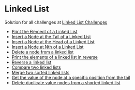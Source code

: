# Linked List

Solution for all challenges at [Linked List Challenges](https://www.hackerrank.com/domains/data-structures/linked-lists)

* [Print the Element of a Linked List](https://www.hackerrank.com/challenges/print-the-elements-of-a-linked-list)
* [Insert a Node at the Tail of a Linked List](https://www.hackerrank.com/challenges/insert-a-node-at-the-tail-of-a-linked-list)
* [Insert a Node at the Head of a Linked List](https://www.hackerrank.com/challenges/insert-a-node-at-the-head-of-a-linked-list/problem)
* [Insert a Node at Nth of a Linked
    List](https://www.hackerrank.com/challenges/insert-a-node-at-a-specific-position-in-a-linked-list/problem)
* [Delete a node from a linked list](https://www.hackerrank.com/challenges/delete-a-node-from-a-linked-list/problem)
* [Print the elements of a linked list in reverse](https://www.hackerrank.com/challenges/print-the-elements-of-a-linked-list-in-reverse/problem)
* [Reverse a linked list](https://www.hackerrank.com/challenges/reverse-a-linked-list)
* [Compare two linked lists](https://www.hackerrank.com/challenges/compare-two-linked-lists/problem)
* [Merge two sorted linked lists](https://www.hackerrank.com/challenges/merge-two-sorted-linlinked-lists/problem)
* [Get the value of the node at a specific position from the tail](https://www.hackerrank.com/challenges/get-the-value-of-the-node-at-a-specific-position-from-the-tail/problem)
* [Delete duplicate value nodes from a shorted linked list](https://www.hackerrank.com/challenges/delete-duplicate-value-nodes-from-a-sorted-linked-list/problem)
